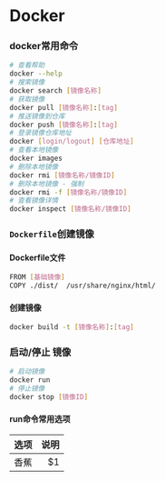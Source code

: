 # Docker

### docker常用命令

```bash
# 查看帮助
docker --help
# 搜索镜像
docker search [镜像名称]
# 获取镜像
docker pull [镜像名称]:[tag]
# 推送镜像到仓库
docker push [镜像名称]:[tag]
# 登录镜像仓库地址
docker [login/logout] [仓库地址]
# 查看本地镜像
docker images
# 删除本地镜像
docker rmi [镜像名称/镜像ID]
# 删除本地镜像 - 强制
docker rmi -f [镜像名称/镜像ID]
# 查看镜像详情
docker inspect [镜像名称/镜像ID]
```

### `Dockerfile`创建镜像

#### Dockerfile文件

```bash
FROM [基础镜像]
COPY ./dist/  /usr/share/nginx/html/
```

#### 创建镜像

```bash
docker build -t [镜像名称]:[tag]
```

### 启动/停止 镜像

```bash
# 启动镜像
docker run
# 停止镜像
docker stop [镜像ID]
```

#### run命令常用选项

| 选项 | 说明 |
| ---- | ---: |
| 香蕉 |   $1 |

